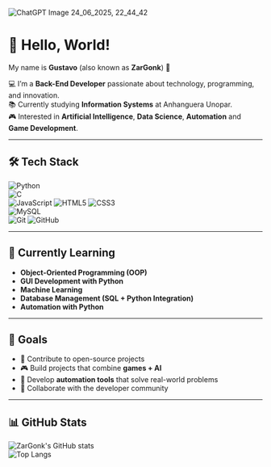 ![ChatGPT Image 24_06_2025, 22_44_42](https://github.com/user-attachments/assets/cd2458a9-4434-4696-b17b-33e5c9b156f2)
# 👋 Hello, World!  

My name is **Gustavo** (also known as **ZarGonk**) 🚀  

💻 I’m a **Back-End Developer** passionate about technology, programming, and innovation.  
📚 Currently studying **Information Systems** at Anhanguera Unopar.  
🎮 Interested in **Artificial Intelligence**, **Data Science**, **Automation** and **Game Development**.  

---

## 🛠️ Tech Stack
![Python](https://img.shields.io/badge/Python-3776AB?style=for-the-badge&logo=python&logoColor=white)  
![C](https://img.shields.io/badge/C-00599C?style=for-the-badge&logo=c&logoColor=white)  
![JavaScript](https://img.shields.io/badge/JavaScript-F7DF1E?style=for-the-badge&logo=javascript&logoColor=black)  ![HTML5](https://img.shields.io/badge/HTML5-E34F26?style=for-the-badge&logo=html5&logoColor=white)  ![CSS3](https://img.shields.io/badge/CSS3-1572B6?style=for-the-badge&logo=css3&logoColor=white)  
![MySQL](https://img.shields.io/badge/MySQL-4479A1?style=for-the-badge&logo=mysql&logoColor=white)  
![Git](https://img.shields.io/badge/Git-F05032?style=for-the-badge&logo=git&logoColor=white)  ![GitHub](https://img.shields.io/badge/GitHub-181717?style=for-the-badge&logo=github&logoColor=white)  

---

## 🌱 Currently Learning
- **Object-Oriented Programming (OOP)**
- **GUI Development with Python**
- **Machine Learning**
- **Database Management (SQL + Python Integration)**
- **Automation with Python**

---

## 🎯 Goals
- 🚀 Contribute to open-source projects  
- 🎮 Build projects that combine **games + AI**  
- 🤖 Develop **automation tools** that solve real-world problems  
- 🤝 Collaborate with the developer community  

---

## 📊 GitHub Stats
![ZarGonk's GitHub stats](https://github-readme-stats.vercel.app/api?username=ZarGonk&show_icons=true&theme=tokyonight)   
![Top Langs](https://github-readme-stats.vercel.app/api/top-langs/?username=ZarGonk&layout=compact&theme=tokyonight&hide=TeX)

